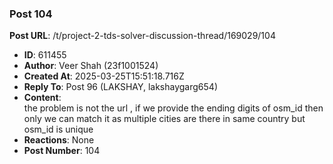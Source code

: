 ### Post 104
**Post URL**: /t/project-2-tds-solver-discussion-thread/169029/104
- **ID**: 611455
- **Author**: Veer Shah (23f1001524)
- **Created At**: 2025-03-25T15:51:18.716Z
- **Reply To**: Post 96 (LAKSHAY, lakshaygarg654)
- **Content**:  
  the problem is not the url , if we provide the ending digits of osm_id then only we can match it as multiple cities are there in same country but osm_id is unique
- **Reactions**: None
- **Post Number**: 104

